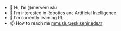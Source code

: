 - 👋 Hi, I’m @mervemuslu
- 👀 I’m interested in Robotics and Artificial Intelligence
- 🌱 I’m currently learning RL
- 📫 How to reach me mmuslu@eskisehir.edu.tr

<!---
mervemuslu/mervemuslu is a ✨ special ✨ repository because its `README.md` (this file) appears on your GitHub profile.
You can click the Preview link to take a look at your changes.
--->
